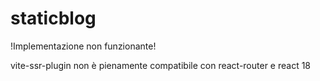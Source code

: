 # staticblog

!Implementazione non funzionante!

vite-ssr-plugin non è pienamente compatibile con react-router e react 18
